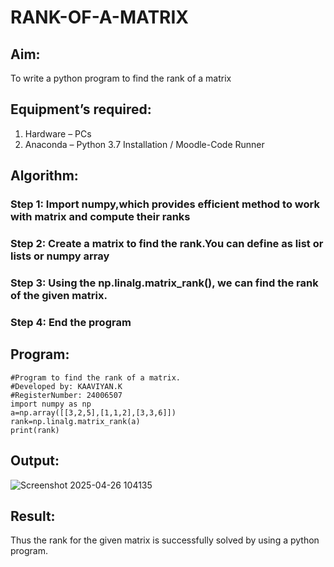 # RANK-OF-A-MATRIX
## Aim:
To write a python program to find the rank of a matrix
## Equipment’s required:
1. 	Hardware – PCs
2. 	Anaconda – Python 3.7 Installation / Moodle-Code Runner
## Algorithm:
### Step 1: Import numpy,which provides efficient method to work with matrix and compute their ranks
### Step 2: Create a matrix to find the rank.You can define as list or lists or numpy array
### Step 3: Using the np.linalg.matrix_rank(), we can find the rank of the given matrix.
### Step 4: End the program
## Program:
``````
#Program to find the rank of a matrix.
#Developed by: KAAVIYAN.K
#RegisterNumber: 24006507
import numpy as np
a=np.array([[3,2,5],[1,1,2],[3,3,6]])
rank=np.linalg.matrix_rank(a)
print(rank)
``````
## Output:
![Screenshot 2025-04-26 104135](https://github.com/user-attachments/assets/b0891e0a-d057-4947-814b-11a140f53a4f)
## Result:
Thus the rank for the given matrix is successfully solved by  using a python program.




